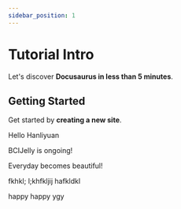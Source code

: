 ```yaml
---
sidebar_position: 1
---
```

# Tutorial Intro

Let's discover **Docusaurus in less than 5 minutes**.

## Getting Started

Get started by **creating a new site**.

Hello Hanliyuan

BCIJelly is ongoing!

Everyday becomes beautiful!

fkhkl; l;khfkljij hafkldkl

happy happy ygy
